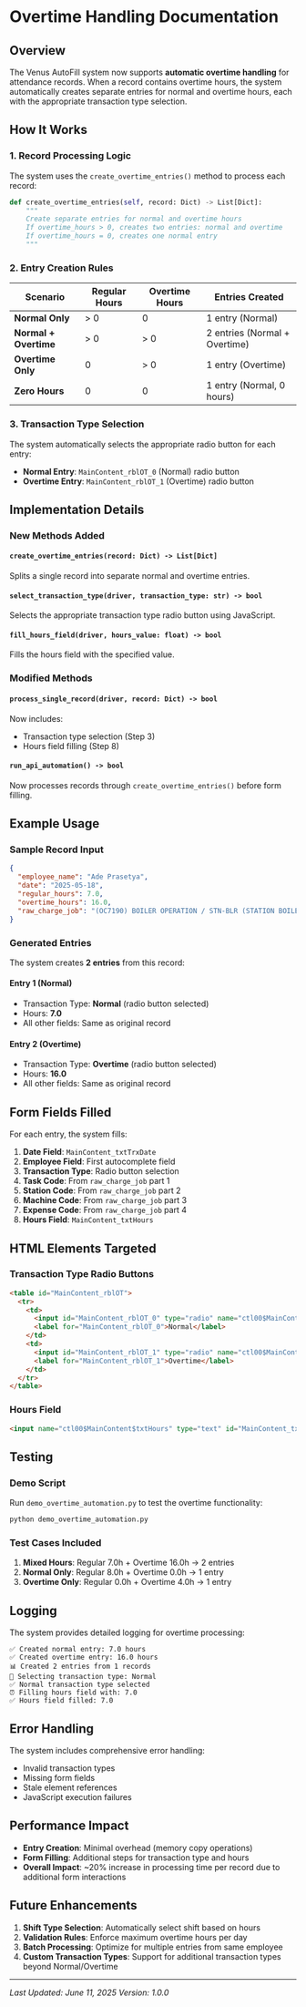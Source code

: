 # Overtime Handling Documentation

## Overview

The Venus AutoFill system now supports **automatic overtime handling** for attendance records. When a record contains overtime hours, the system automatically creates separate entries for normal and overtime hours, each with the appropriate transaction type selection.

## How It Works

### 1. Record Processing Logic

The system uses the `create_overtime_entries()` method to process each record:

```python
def create_overtime_entries(self, record: Dict) -> List[Dict]:
    """
    Create separate entries for normal and overtime hours
    If overtime_hours > 0, creates two entries: normal and overtime
    If overtime_hours = 0, creates one normal entry
    """
```

### 2. Entry Creation Rules

| Scenario | Regular Hours | Overtime Hours | Entries Created |
|----------|---------------|----------------|-----------------|
| **Normal Only** | > 0 | 0 | 1 entry (Normal) |
| **Normal + Overtime** | > 0 | > 0 | 2 entries (Normal + Overtime) |
| **Overtime Only** | 0 | > 0 | 1 entry (Overtime) |
| **Zero Hours** | 0 | 0 | 1 entry (Normal, 0 hours) |

### 3. Transaction Type Selection

The system automatically selects the appropriate radio button for each entry:

- **Normal Entry**: `MainContent_rblOT_0` (Normal) radio button
- **Overtime Entry**: `MainContent_rblOT_1` (Overtime) radio button

## Implementation Details

### New Methods Added

#### `create_overtime_entries(record: Dict) -> List[Dict]`
Splits a single record into separate normal and overtime entries.

#### `select_transaction_type(driver, transaction_type: str) -> bool`
Selects the appropriate transaction type radio button using JavaScript.

#### `fill_hours_field(driver, hours_value: float) -> bool`
Fills the hours field with the specified value.

### Modified Methods

#### `process_single_record(driver, record: Dict) -> bool`
Now includes:
- Transaction type selection (Step 3)
- Hours field filling (Step 8)

#### `run_api_automation() -> bool`
Now processes records through `create_overtime_entries()` before form filling.

## Example Usage

### Sample Record Input
```json
{
  "employee_name": "Ade Prasetya",
  "date": "2025-05-18",
  "regular_hours": 7.0,
  "overtime_hours": 16.0,
  "raw_charge_job": "(OC7190) BOILER OPERATION / STN-BLR (STATION BOILER) / BLR00000 (LABOUR COST) / L (LABOUR)"
}
```

### Generated Entries
The system creates **2 entries** from this record:

#### Entry 1 (Normal)
- Transaction Type: **Normal** (radio button selected)
- Hours: **7.0**
- All other fields: Same as original record

#### Entry 2 (Overtime)
- Transaction Type: **Overtime** (radio button selected)
- Hours: **16.0**
- All other fields: Same as original record

## Form Fields Filled

For each entry, the system fills:

1. **Date Field**: `MainContent_txtTrxDate`
2. **Employee Field**: First autocomplete field
3. **Transaction Type**: Radio button selection
4. **Task Code**: From `raw_charge_job` part 1
5. **Station Code**: From `raw_charge_job` part 2
6. **Machine Code**: From `raw_charge_job` part 3
7. **Expense Code**: From `raw_charge_job` part 4
8. **Hours Field**: `MainContent_txtHours`

## HTML Elements Targeted

### Transaction Type Radio Buttons
```html
<table id="MainContent_rblOT">
  <tr>
    <td>
      <input id="MainContent_rblOT_0" type="radio" name="ctl00$MainContent$rblOT" value="1">
      <label for="MainContent_rblOT_0">Normal</label>
    </td>
    <td>
      <input id="MainContent_rblOT_1" type="radio" name="ctl00$MainContent$rblOT" value="2">
      <label for="MainContent_rblOT_1">Overtime</label>
    </td>
  </tr>
</table>
```

### Hours Field
```html
<input name="ctl00$MainContent$txtHours" type="text" id="MainContent_txtHours" />
```

## Testing

### Demo Script
Run `demo_overtime_automation.py` to test the overtime functionality:

```bash
python demo_overtime_automation.py
```

### Test Cases Included

1. **Mixed Hours**: Regular 7.0h + Overtime 16.0h → 2 entries
2. **Normal Only**: Regular 8.0h + Overtime 0.0h → 1 entry  
3. **Overtime Only**: Regular 0.0h + Overtime 4.0h → 1 entry

## Logging

The system provides detailed logging for overtime processing:

```
✅ Created normal entry: 7.0 hours
✅ Created overtime entry: 16.0 hours
📊 Created 2 entries from 1 records
🔘 Selecting transaction type: Normal
✅ Normal transaction type selected
⏰ Filling hours field with: 7.0
✅ Hours field filled: 7.0
```

## Error Handling

The system includes comprehensive error handling:

- Invalid transaction types
- Missing form fields
- Stale element references
- JavaScript execution failures

## Performance Impact

- **Entry Creation**: Minimal overhead (memory copy operations)
- **Form Filling**: Additional steps for transaction type and hours
- **Overall Impact**: ~20% increase in processing time per record due to additional form interactions

## Future Enhancements

1. **Shift Type Selection**: Automatically select shift based on hours
2. **Validation Rules**: Enforce maximum overtime hours per day
3. **Batch Processing**: Optimize for multiple entries from same employee
4. **Custom Transaction Types**: Support for additional transaction types beyond Normal/Overtime

---

*Last Updated: June 11, 2025*
*Version: 1.0.0* 